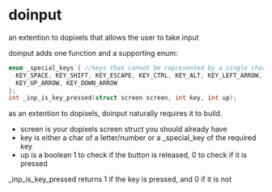 # doinput
an extention to dopixels that allows the user to take input

doinput adds one function and a supporting enum:
```C
enum _special_keys { //keys that cannot be represented by a single char
  KEY_SPACE, KEY_SHIFT, KEY_ESCAPE, KEY_CTRL, KEY_ALT, KEY_LEFT_ARROW, KEY_RIGHT_ARROW,
  KEY_UP_ARROW, KEY_DOWN_ARROW
};
int _inp_is_key_pressed(struct screen screen, int key, int up);
```
as an extention to dopixels, doinput naturally requires it to build.

* screen is your dopixels screen struct you should already have
* key is either a char of a letter/number or a \_special\_key of the required key
* up is a boolean 1 to check if the button is released, 0 to check if it is pressed

\_inp\_is\_key\_pressed returns 1 if the key is pressed, and 0 if it is not
